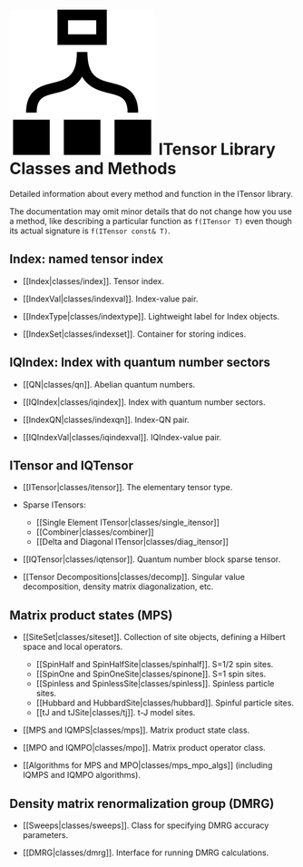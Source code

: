 # <img src="docs/classes/icon.png" class="largeicon"> ITensor Library Classes and Methods #

Detailed information about every method and function in the ITensor library.

The documentation may omit minor details that do not change how you use a method,
like describing a particular function as `f(ITensor T)` even though
its actual signature is `f(ITensor const& T)`.

## Index: named tensor index

* [[Index|classes/index]]. Tensor index.

* [[IndexVal|classes/indexval]]. Index-value pair.

* [[IndexType|classes/indextype]]. Lightweight label for Index objects.

* [[IndexSet|classes/indexset]]. Container for storing indices.

## IQIndex: Index with quantum number sectors

* [[QN|classes/qn]]. Abelian quantum numbers.

* [[IQIndex|classes/iqindex]]. Index with quantum number sectors.

* [[IndexQN|classes/indexqn]]. Index-QN pair.

* [[IQIndexVal|classes/iqindexval]]. IQIndex-value pair.

## ITensor and IQTensor

* [[ITensor|classes/itensor]]. The elementary tensor type. <br/>

* Sparse ITensors:

    - [[Single Element ITensor|classes/single_itensor]]
    - [[Combiner|classes/combiner]]
    - [[Delta and Diagonal ITensor|classes/diag_itensor]]

* [[IQTensor|classes/iqtensor]]. Quantum number block sparse tensor.

* [[Tensor Decompositions|classes/decomp]]. Singular value decomposition, density matrix diagonalization, etc.

## Matrix product states (MPS)

* [[SiteSet|classes/siteset]]. Collection of site objects, defining a Hilbert space and local operators. <br/>
  - [[SpinHalf and SpinHalfSite|classes/spinhalf]]. S=1/2 spin sites. <br/>
  - [[SpinOne and SpinOneSite|classes/spinone]]. S=1 spin sites. <br/>
  - [[Spinless and SpinlessSite|classes/spinless]]. Spinless particle sites. <br/>
  - [[Hubbard and HubbardSite|classes/hubbard]]. Spinful particle sites. <br/>
  - [[tJ and tJSite|classes/tj]]. t-J model sites. <br/>

* [[MPS and IQMPS|classes/mps]]. Matrix product state class. <br/>

* [[MPO and IQMPO|classes/mpo]]. Matrix product operator class. <br/>

* [[Algorithms for MPS and MPO|classes/mps_mpo_algs]] (including IQMPS and IQMPO algorithms). <br/>

## Density matrix renormalization group (DMRG)

* [[Sweeps|classes/sweeps]]. Class for specifying DMRG accuracy parameters.

* [[DMRG|classes/dmrg]]. Interface for running DMRG calculations.

<!--

* [[Spectrum|classes/spectrum]]. Class for storing & analyzing density matrix eigenvalue spectrum.

* [[InitState|classes/initstate]]. Class for initializing matrix product states.

To Do:
- AutoMPO
- InitState
- Spectrum
- idmrg
- Args
- BondGate
- HamBuilder
- LocalOp, LocalMPO, etc.
- Observer / DMRGObserver
- DMRGObserver related dmrg functions?
-->

